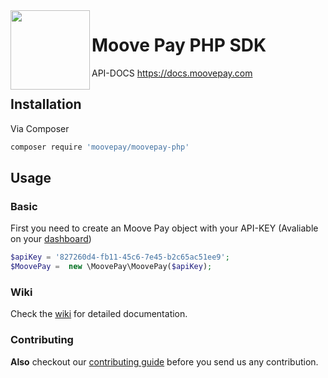 <img src="https://dashboard.moovepay.com/assets/img/coelho.png" width="127px" height="127px" align="left"/>

# Moove Pay PHP SDK
API-DOCS https://docs.moovepay.com
<br>

## Installation
Via Composer
```sh
composer require 'moovepay/moovepay-php'
```

## Usage
### Basic
First you need to create an Moove Pay object with your API-KEY (Avaliable on your [dashboard](https://dashboard.moovepay.com/account))
```php
$apiKey = '827260d4-fb11-45c6-7e45-b2c65ac51ee9';
$MoovePay =  new \MoovePay\MoovePay($apiKey);
```
### Wiki
Check the [wiki](https://github.com/MoovePay/moovepay-php/wiki) for detailed documentation.

### Contributing

**Also** checkout our [contributing guide](CONTRIBUTING.md) before you send us any contribution.
